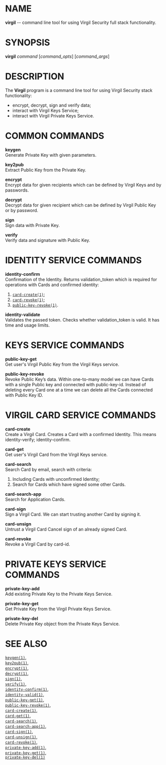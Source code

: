 NAME
====

**virgil** -- command line tool for using Virgil Security full stack
functionality.

SYNOPSIS
========

**virgil** *command* \[*command\_opts*\] \[*command\_args*\]

DESCRIPTION
===========

The **Virgil** program is a command line tool for using Virgil Security
stack functionality:

-   encrypt, decrypt, sign and verify data;
-   interact with Virgil Keys Service;
-   interact with Virgil Private Keys Service.

COMMON COMMANDS
===============

**keygen**  
Generate Private Key with given parameters.

**key2pub**  
Extract Public Key from the Private Key.

**encrypt**  
Encrypt data for given recipients which can be defined by Virgil Keys
and by passwords.

**decrypt**  
Decrypt data for given recipient which can be defined by Virgil Public
Key or by password.

**sign**  
Sign data with Private Key.

**verify**  
Verify data and signature with Public Key.

IDENTITY SERVICE COMMANDS
=========================

**identity-confirm**  
Confirmation of the Identity. Returns validation\_token which is
required for operations with Cards and confirmed identity:  
1. [`card-create(1)`](../markdown/card-create.1.md);  
1. [`card-revoke(1)`](../markdown/card-revoke.1.md);  
1. [`public-key-revoke(1)`](../markdown/public-key-revoke.1.md).

**identity-validate**  
Validates the passed token. Checks whether validation\_token is valid.
It has time and usage limits.

KEYS SERVICE COMMANDS
=====================

**public-key-get**  
Get user's Virgil Public Key from the Virgil Keys service.

**public-key-revoke**  
Revoke Public Key’s data. Within one-to-many model we can have Cards
with a single Public key and connected with public-key-id. Instead of
deleting every Card one at a time we can delete all the Cards connected
with Public Key ID.

VIRGIL CARD SERVICE COMMANDS
============================

**card-create**  
Create a Virgil Card. Creates a Card with a confirmed Identity. This
means identity-verify; identity-confirm.

**card-get**  
Get user's Virgil Card from the Virgil Keys service.

**card-search**  
Search Card by email, search with criteria:  
1. Including Cards with unconfirmed Identity;  
1. Search for Cards which have signed some other Cards.  

**card-search-app**  
Search for Application Cards.

**card-sign**  
Sign a Virgil Card. We can start trusting another Card by signing it.

**card-unsign**  
Untrust a Virgil Card Cancel sign of an already signed Card.

**card-revoke**  
Revoke a Virgil Card by card-id.

PRIVATE KEYS SERVICE COMMANDS
=============================

**private-key-add**  
Add existing Private Key to the Private Keys Service.

**private-key-get**  
Get Private Key from the Virgil Private Keys Service.

**private-key-del**  
Delete Private Key object from the Private Keys Service.

SEE ALSO
========

[`keygen(1)`](../markdown/keygen.1.md),  
[`key2pub(1)`](../markdown/key2pub.1.md),  
[`encrypt(1)`](../markdown/encrypt.1.md),  
[`decrypt(1)`](../markdown/decrypt.1.md),  
[`sign(1)`](../markdown/sign.1.md),  
[`verify(1)`](../markdown/verify.1.md),  
[`identity-confirm(1)`](../markdown/identity-confirm.1.md),  
[`identity-valid(1)`](../markdown/identity-valid.1.md),  
[`public-key-get(1)`](../markdown/public-key-get.1.md),  
[`public-key-revoke(1)`](../markdown/public-key-revoke.1.md),  
[`card-create(1)`](../markdown/card-create.1.md),  
[`card-get(1)`](../markdown/card-get.1.md),  
[`card-search(1)`](../markdown/card-search.1.md),  
[`card-search-app(1)`](../markdown/card-search-app.1.md),  
[`card-sign(1)`](../markdown/card-sign.1.md),  
[`card-unsign(1)`](../markdown/card-unsign.1.md),  
[`card-revoke(1)`](../markdown/card-revoke.1.md),  
[`private-key-add(1)`](../markdown/private-key-add.1.md),  
[`private-key-get(1)`](../markdown/private-key-get.1.md),  
[`private-key-del(1)`](../markdown/private-key-del.1.md)
